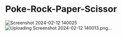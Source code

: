 ﻿# Poke-Rock-Paper-Scissor
![Screenshot 2024-02-12 140025](https://github.com/fredwardp/Poke-Rock-Paper-Scissor/assets/148052437/6e363170-2278-4eb4-91f6-2179dc42028f)
![Uploading Screenshot 2024-02-12 140013.png…]()
